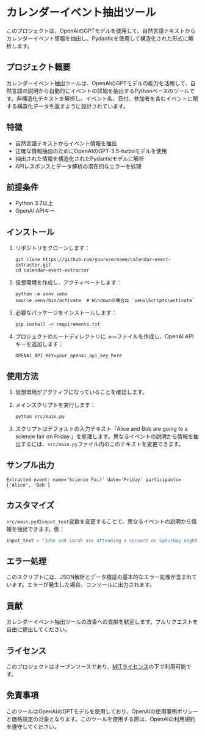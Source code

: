 # カレンダーイベント抽出ツール

このプロジェクトは、OpenAIのGPTモデルを使用して、自然言語テキストからカレンダーイベント情報を抽出し、Pydanticを使用して構造化された形式に解析します。

## プロジェクト概要

カレンダーイベント抽出ツールは、OpenAIのGPTモデルの能力を活用して、自然言語の説明から自動的にイベントの詳細を抽出するPythonベースのツールです。非構造化テキストを解析し、イベント名、日付、参加者を含むイベントに関する構造化データを返すように設計されています。

## 特徴

- 自然言語テキストからイベント情報を抽出
- 正確な情報抽出のためにOpenAIのGPT-3.5-turboモデルを使用
- 抽出された情報を構造化されたPydanticモデルに解析
- APIレスポンスとデータ解析の潜在的なエラーを処理

## 前提条件

- Python 3.7以上
- OpenAI APIキー

## インストール

1. リポジトリをクローンします：
   ```
   git clone https://github.com/yourusername/calendar-event-extractor.git
   cd calendar-event-extractor
   ```

2. 仮想環境を作成し、アクティベートします：
   ```
   python -m venv venv
   source venv/bin/activate  # Windowsの場合は `venv\Scripts\activate`
   ```

3. 必要なパッケージをインストールします：
   ```
   pip install -r requirements.txt
   ```

4. プロジェクトのルートディレクトリに`.env`ファイルを作成し、OpenAI APIキーを追加します：
   ```
   OPENAI_API_KEY=your_openai_api_key_here
   ```

## 使用方法

1. 仮想環境がアクティブになっていることを確認します。

2. メインスクリプトを実行します：
   ```
   python src/main.py
   ```

3. スクリプトはデフォルトの入力テキスト「Alice and Bob are going to a science fair on Friday.」を処理します。異なるイベントの説明から情報を抽出するには、`src/main.py`ファイル内のこのテキストを変更できます。

## サンプル出力

```
Extracted event: name='Science Fair' date='Friday' participants=['Alice', 'Bob']
```

## カスタマイズ

`src/main.py`の`input_text`変数を変更することで、異なるイベントの説明から情報を抽出できます。例：

```python
input_text = "John and Sarah are attending a concert on Saturday night at 8 PM."
```

## エラー処理

このスクリプトには、JSON解析とデータ検証の基本的なエラー処理が含まれています。エラーが発生した場合、コンソールに出力されます。

## 貢献

カレンダーイベント抽出ツールの改善への貢献を歓迎します。プルリクエストを自由に提出してください。

## ライセンス

このプロジェクトはオープンソースであり、[MITライセンス](LICENSE)の下で利用可能です。

## 免責事項

このツールはOpenAIのGPTモデルを使用しており、OpenAIの使用事例ポリシーと価格設定の対象となります。このツールを使用する際は、OpenAIの利用規約を遵守してください。
